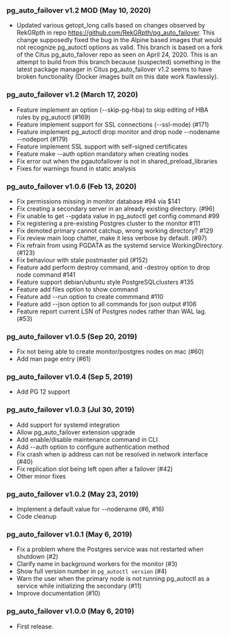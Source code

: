 ### pg_auto_failover v1.2 MOD (May 10, 2020) ###

* Updated various getopt_long calls based on changes observed by RekGRpth in repo https://github.com/RekGRpth/pg_auto_failover. This change supposedly fixed the bug in the Alpine based images that would not recognize pg_autoctl options as valid. This branch is based on a fork of the Citus pg_auto_failover repo as seen on April 24, 2020. This is an attempt to build from this branch because (suspected) something in the latest package manager in Citus pg_auto_failover v1.2 seems to have broken functionality (Docker images built on this date work flawlessly).

### pg_auto_failover v1.2 (March 17, 2020) ###

* Feature implement an option (--skip-pg-hba) to skip editing of HBA rules by pg_autoctl (#169)
* Feature implement support for SSL connections (--ssl-mode)  (#171)
* Feature implement pg_autoctl drop monitor and drop node --nodename --nodeport (#179)
* Feature implement SSL support with self-signed certificates
* Feature make --auth option mandatory when creating nodes
* Fix error out when the pgautofailover is not in shared_preload_libraries
* Fixes for warnings found in static analysis

### pg_auto_failover v1.0.6 (Feb 13, 2020) ###

* Fix permissions missing in monitor database #94 via $141
* Fix creating a secondary server in an already existing directory. (#96)
* Fix unable to get --pgdata value in pg_autoctl get config command #99
* Fix registering a pre-existing Postgres cluster to the monitor #111
* Fix demoted primary cannot catchup, wrong working directory? #129
* Fix review main loop chatter, make it less verbose by default. (#97)
* Fix refrain from using PGDATA as the systemd service WorkingDirectory. (#123)
* Fix behaviour with stale postmaster pid (#152)
* Feature add perform destroy command, and -destroy option to drop node command #141
* Feature support debian/ubuntu style PostgreSQLclusters #135
* Feature add files option to show command
* Feature add --run option to create commmand #110
* Feature add --json option to all commands for json output #106
* Feature report current LSN of Postgres nodes rather than WAL lag. (#53)

### pg_auto_failover v1.0.5 (Sep 20, 2019) ###

* Fix not being able to create monitor/postgres nodes on mac (#60)
* Add man page entry (#61)

### pg_auto_failover v1.0.4 (Sep 5, 2019) ###

* Add PG 12 support

### pg_auto_failover v1.0.3 (Jul 30, 2019) ###

* Add support for systemd integration
* Allow pg_auto_failover extension upgrade
* Add enable/disable maintenance command in CLI
* Add --auth option to configure authentication method
* Fix crash when ip address can not be resolved in network interface (#40)
* Fix replication slot being left open after a failover (#42)
* Other minor fixes

### pg_auto_failover v1.0.2 (May 23, 2019) ###

* Implement a default value for --nodename (#6, #16)
* Code cleanup

### pg_auto_failover v1.0.1 (May 6, 2019) ###

* Fix a problem where the Postgres service was not restarted when shutdown (#2)
* Clarify name in background workers for the monitor (#3)
* Show full version number in `pg_autoctl version` (#4)
* Warn the user when the primary node is not running pg_autoctl as a service while initializing the secondary (#11)
* Improve documentation (#10)

### pg_auto_failover v1.0.0 (May 6, 2019) ###

* First release.
